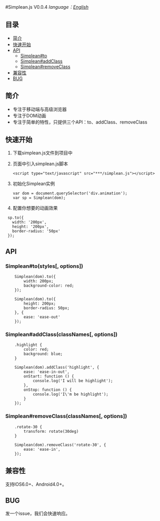 #Simplean.js V0.0.4
*language：[English](README.en-us.md)*

## 目录
- [简介](#introduce)
- [快速开始](#quick-start)
- [API](#all-api)
  - [Simplean#to](#api-to)
  - [Simplean#addClass](#api-add-class)
  - [Simplean#removeClass](#api-remove-class)
- [兼容性](#compatibility)
- [BUG](#bug)

<a name="introduce"></a>
## 简介
* 专注于移动端与高级浏览器
* 专注于DOM动画
* 专注于简单的特性，只提供三个API：to、addClass、removeClass

<a name="quick-start"></a>
## 快速开始
1. 下载simplean.js文件到项目中

2. 页面中引入simplean.js脚本

    `<script type="text/javascript" src="***/simplean.js"></script>`

3. 初始化Simplean实例
    
    ```
    var dom = document.querySelector('div.animation');
    var sp = Simplean(dom);
    ```

4. 配置你想要的动画效果
 ```
  sp.to({
    width: '200px',
    height: '200px',
    border-radius: '50px'
  });
 ```

<a name="all-api"></a>
## API
<a name="api-to"></a>
### Simplean#to(styles[, options])
````
    Simplean(dom).to({
        width: 200px;
        background-color: red;
    });
````
````
    Simplean(dom).to({
        height: 200px;
        border-radius: 50px;
    }, {
        ease: 'ease-out'
    });
````
<a name="api-add-class"></a>
### Simplean#addClass(classNames[, options])
````
    .highlight {
        color: red;
        background: blue;
    }

    Simplean(dom).addClass('highlight', {
        ease: 'ease-in-out',
        onStart: function () {
            console.log('I will be highlight');
        },
        onStop: function () {
            console.log('I\'m be highlight');
        }
    });
````
<a name="api-remove-class"></a>
### Simplean#removeClass(classNames[, options])
````
    .rotate-30 {
        transform: rotate(30deg)
    }

    Simplean(dom).removeClass('rotate-30', {
        ease: 'ease-in',
    });
````
<a name="compatibility"></a>
## 兼容性
支持IOS6.0+、Android4.0+。

<a name="bug"></a>
## BUG
发一个issue，我们会快速响应。
